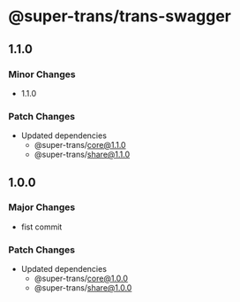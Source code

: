 # @super-trans/trans-swagger

## 1.1.0

### Minor Changes

- 1.1.0

### Patch Changes

- Updated dependencies
  - @super-trans/core@1.1.0
  - @super-trans/share@1.1.0

## 1.0.0

### Major Changes

- fist commit

### Patch Changes

- Updated dependencies
  - @super-trans/core@1.0.0
  - @super-trans/share@1.0.0
